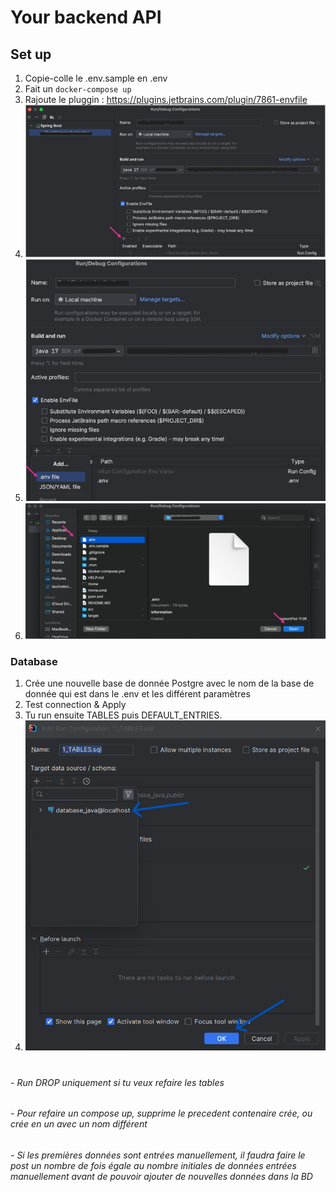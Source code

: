 # Your backend API

## Set up 
1. Copie-colle le .env.sample en .env
2. Fait un `docker-compose up`
3. Rajoute le pluggin : https://plugins.jetbrains.com/plugin/7861-envfile
4. <img src="images-readme/img.png">
5. <img src="images-readme/img_1.png">
6. <img src="images-readme/img_2.png">

### Database
1. Crée une nouvelle base de donnée Postgre avec le nom de la base de donnée qui est dans le .env et les différent paramètres
2. Test connection & Apply
3. Tu run ensuite TABLES puis DEFAULT_ENTRIES. 
4. <img src="images-readme/img_3.png">

#

###### - Run DROP uniquement si tu veux refaire les tables 
###### - Pour refaire un compose up, supprime le precedent contenaire crée, ou crée en un avec un nom différent
###### - Si les premières données sont entrées manuellement, il faudra faire le post un nombre de fois égale au nombre initiales de données entrées manuellement avant de pouvoir ajouter de nouvelles données dans la BD 